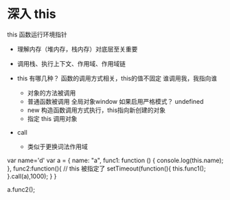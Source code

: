# 深入 this
  this 函数运行环境指针

- 理解内存（堆内存，栈内存）对底层至关重要

- 调用栈、执行上下文、作用域、作用域链

- this 有哪几种？
  函数的调用方式相关，this的值不固定
  谁调用我，我指向谁
  - 对象的方法被调用
  - 普通函数被调用 全局对象window
    如果启用严格模式？ undefined
  - new 构造函数调用方式执行，this指向新创建的对象
  - 指定 this 调用对象

- call 
  - 类似于更换词法作用域


var name='d'
var a = {
    name: "a",
    func1: function () {
        console.log(this.name);
    },
    func2:function(){
        // this 被指定了
        setTimeout(function(){
            this.func1();
        }.call(a),1000);
    }
}

a.func2();